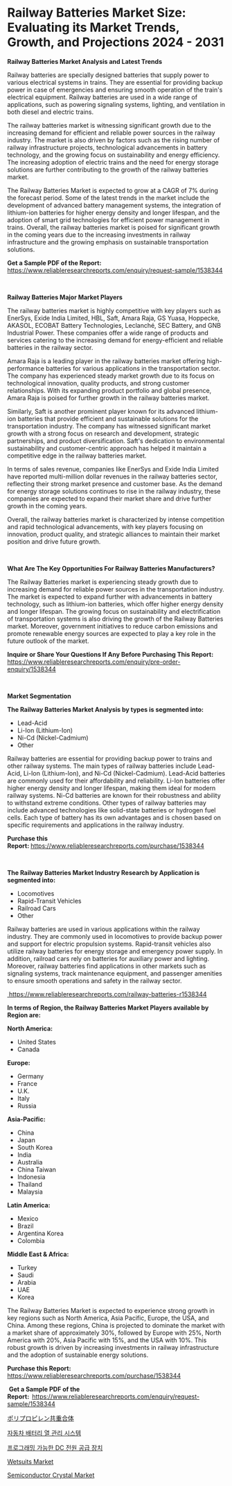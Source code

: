 <p><h1>Railway Batteries Market Size: Evaluating its Market Trends, Growth, and Projections 2024 - 2031</h1></p><p><strong>Railway Batteries Market Analysis and Latest Trends</strong></p>
<p><p>Railway batteries are specially designed batteries that supply power to various electrical systems in trains. They are essential for providing backup power in case of emergencies and ensuring smooth operation of the train's electrical equipment. Railway batteries are used in a wide range of applications, such as powering signaling systems, lighting, and ventilation in both diesel and electric trains.</p><p>The railway batteries market is witnessing significant growth due to the increasing demand for efficient and reliable power sources in the railway industry. The market is also driven by factors such as the rising number of railway infrastructure projects, technological advancements in battery technology, and the growing focus on sustainability and energy efficiency. The increasing adoption of electric trains and the need for energy storage solutions are further contributing to the growth of the railway batteries market.</p><p>The Railway Batteries Market is expected to grow at a CAGR of 7% during the forecast period. Some of the latest trends in the market include the development of advanced battery management systems, the integration of lithium-ion batteries for higher energy density and longer lifespan, and the adoption of smart grid technologies for efficient power management in trains. Overall, the railway batteries market is poised for significant growth in the coming years due to the increasing investments in railway infrastructure and the growing emphasis on sustainable transportation solutions.</p></p>
<p><strong>Get a Sample PDF of the Report:&nbsp;</strong> <a href="https://www.reliableresearchreports.com/enquiry/request-sample/1538344">https://www.reliableresearchreports.com/enquiry/request-sample/1538344</a></p>
<p>&nbsp;</p>
<p><strong>Railway Batteries Major Market Players</strong></p>
<p><p>The railway batteries market is highly competitive with key players such as EnerSys, Exide India Limited, HBL, Saft, Amara Raja, GS Yuasa, Hoppecke, AKASOL, ECOBAT Battery Technologies, Leclanché, SEC Battery, and GNB Industrial Power. These companies offer a wide range of products and services catering to the increasing demand for energy-efficient and reliable batteries in the railway sector.</p><p>Amara Raja is a leading player in the railway batteries market offering high-performance batteries for various applications in the transportation sector. The company has experienced steady market growth due to its focus on technological innovation, quality products, and strong customer relationships. With its expanding product portfolio and global presence, Amara Raja is poised for further growth in the railway batteries market.</p><p>Similarly, Saft is another prominent player known for its advanced lithium-ion batteries that provide efficient and sustainable solutions for the transportation industry. The company has witnessed significant market growth with a strong focus on research and development, strategic partnerships, and product diversification. Saft's dedication to environmental sustainability and customer-centric approach has helped it maintain a competitive edge in the railway batteries market.</p><p>In terms of sales revenue, companies like EnerSys and Exide India Limited have reported multi-million dollar revenues in the railway batteries sector, reflecting their strong market presence and customer base. As the demand for energy storage solutions continues to rise in the railway industry, these companies are expected to expand their market share and drive further growth in the coming years.</p><p>Overall, the railway batteries market is characterized by intense competition and rapid technological advancements, with key players focusing on innovation, product quality, and strategic alliances to maintain their market position and drive future growth.</p></p>
<p>&nbsp;</p>
<p><strong>What Are The Key Opportunities For Railway Batteries Manufacturers?</strong></p>
<p><p>The Railway Batteries market is experiencing steady growth due to increasing demand for reliable power sources in the transportation industry. The market is expected to expand further with advancements in battery technology, such as lithium-ion batteries, which offer higher energy density and longer lifespan. The growing focus on sustainability and electrification of transportation systems is also driving the growth of the Railway Batteries market. Moreover, government initiatives to reduce carbon emissions and promote renewable energy sources are expected to play a key role in the future outlook of the market.</p></p>
<p><strong>Inquire or Share Your Questions If Any Before Purchasing This Report:</strong> <a href="https://www.reliableresearchreports.com/enquiry/pre-order-enquiry/1538344">https://www.reliableresearchreports.com/enquiry/pre-order-enquiry/1538344</a></p>
<p>&nbsp;</p>
<p><strong>Market Segmentation</strong></p>
<p><strong>The Railway Batteries Market Analysis by types is segmented into:</strong></p>
<p><ul><li>Lead-Acid</li><li>Li-Ion (Lithium-Ion)</li><li>Ni-Cd (Nickel-Cadmium)</li><li>Other</li></ul></p>
<p><p>Railway batteries are essential for providing backup power to trains and other railway systems. The main types of railway batteries include Lead-Acid, Li-Ion (Lithium-Ion), and Ni-Cd (Nickel-Cadmium). Lead-Acid batteries are commonly used for their affordability and reliability. Li-Ion batteries offer higher energy density and longer lifespan, making them ideal for modern railway systems. Ni-Cd batteries are known for their robustness and ability to withstand extreme conditions. Other types of railway batteries may include advanced technologies like solid-state batteries or hydrogen fuel cells. Each type of battery has its own advantages and is chosen based on specific requirements and applications in the railway industry.</p></p>
<p><strong>Purchase this Report:&nbsp;</strong><a href="https://www.reliableresearchreports.com/purchase/1538344">https://www.reliableresearchreports.com/purchase/1538344</a></p>
<p>&nbsp;</p>
<p><strong>The Railway Batteries Market Industry Research by Application is segmented into:</strong></p>
<p><ul><li>Locomotives</li><li>Rapid-Transit Vehicles</li><li>Railroad Cars</li><li>Other</li></ul></p>
<p><p>Railway batteries are used in various applications within the railway industry. They are commonly used in locomotives to provide backup power and support for electric propulsion systems. Rapid-transit vehicles also utilize railway batteries for energy storage and emergency power supply. In addition, railroad cars rely on batteries for auxiliary power and lighting. Moreover, railway batteries find applications in other markets such as signaling systems, track maintenance equipment, and passenger amenities to ensure smooth operations and safety in the railway sector.</p></p>
<p><a href="https://www.reliableresearchreports.com/railway-batteries-r1538344">&nbsp;https://www.reliableresearchreports.com/railway-batteries-r1538344</a></p>
<p><strong>In terms of Region, the Railway Batteries Market Players available by Region are:</strong></p>
<p>
    <p> <strong> North America: </strong>
        <ul>
            <li>United States</li>
            <li>Canada</li>
        </ul>
        </p> 
    <p> <strong> Europe: </strong>
        <ul>
            <li>Germany</li>
            <li>France</li>
            <li>U.K.</li>
            <li>Italy</li>
            <li>Russia</li>
        </ul>
        </p> 
    <p> <strong> Asia-Pacific: </strong>
        <ul>
            <li>China</li>
            <li>Japan</li>
            <li>South Korea</li>
            <li>India</li>
            <li>Australia</li>
            <li>China Taiwan</li>
            <li>Indonesia</li>
            <li>Thailand</li>
            <li>Malaysia</li>
        </ul>
        </p> 
    <p> <strong> Latin America: </strong>
        <ul>
            <li>Mexico</li>
            <li>Brazil</li>
            <li>Argentina Korea</li>
            <li>Colombia</li>
        </ul>
        </p> 
    <p> <strong> Middle East & Africa: </strong>
        <ul>
            <li>Turkey</li>
            <li>Saudi</li>
            <li>Arabia</li>
            <li>UAE</li>
            <li>Korea</li>
        </ul>
    </p>
    </p>
<p><p>The Railway Batteries Market is expected to experience strong growth in key regions such as North America, Asia Pacific, Europe, the USA, and China. Among these regions, China is projected to dominate the market with a market share of approximately 30%, followed by Europe with 25%, North America with 20%, Asia Pacific with 15%, and the USA with 10%. This robust growth is driven by increasing investments in railway infrastructure and the adoption of sustainable energy solutions.</p></p>
<p><strong>Purchase this Report: </strong><a href="https://www.reliableresearchreports.com/purchase/1538344">https://www.reliableresearchreports.com/purchase/1538344</a></p>
<p>&nbsp;<strong>Get a Sample PDF of the Report:&nbsp;&nbsp;</strong><a href="https://www.reliableresearchreports.com/enquiry/request-sample/1538344">https://www.reliableresearchreports.com/enquiry/request-sample/1538344</a></p>
<p><strong></strong></p>
<p><p><a href="https://github.com/bucuel854722/Market-Research-Report-List-1/blob/main/489574431355.md">ポリプロピレン共重合体</a></p><p><a href="https://github.com/khytkeqagplkzqvh/Market-Research-Report-List-1/blob/main/594888028850.md">자동차 배터리 열 관리 시스템</a></p><p><a href="https://github.com/bvubpqd5241630/Market-Research-Report-List-1/blob/main/155082928849.md">프로그래밍 가능한 DC 전원 공급 장치</a></p><p><a href="https://www.linkedin.com/pulse/wetsuits-market-competitive-analysis-trends-forecast-2031-growizr-ndt3f?trackingId=JsisRjcJFS7IWtimilotNw%3D%3D">Wetsuits Market</a></p><p><a href="https://issuu.com/reportprime-2/docs/semiconductor-crystal-market-size-2030.pptx">Semiconductor Crystal Market</a></p></p>